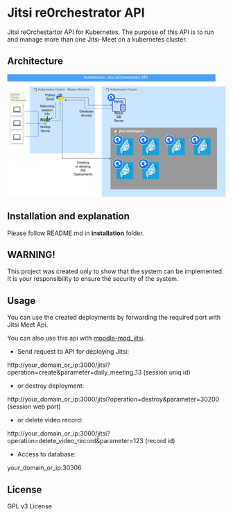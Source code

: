# Jitsi re0rchestrator API

Jitsi reOrchestartor API for Kubernetes. The purpose of this API is to run and manage more than one Jitsi-Meet on a kubernetes cluster.


## Architecture

![architecture_image](https://github.com/muazdervent/jitsi-re0rchestrator-api/blob/main/architecture_image.png?raw=true)

## Installation and explanation

Please follow README.md in **installation** folder.

## WARNING!

This project was created only to show that the system can be implemented. It is your responsibility to ensure the security of the system. 

## Usage
You can use the created deployments by forwarding the required port with Jitsi Meet Api.

You can also use this api with [moodle-mod_jitsi](https://github.com/muazdervent/moodle-mod_jitsi).

- Send request to API for deploying Jitsi:

http://your_domain_or_ip:3000/jitsi?operation=create&parameter=daily_meeting_13 (session uniq id)

- or destroy deployment:

http://your_domain_or_ip:3000/jitsi?operation=destroy&parameter=30200 (session web port)

- or delete video record:

http://your_domain_or_ip:3000/jitsi?operation=delete_video_record&parameter=123 (record id)

- Access to database:

your_domain_or_ip:30306

## License
GPL v3 License
